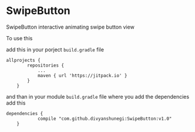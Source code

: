 # SwipeButton
SwipeButton interactive animating swipe button view

To use this 

add this in your porject `build.gradle` file
```
allprojects {
		repositories {
			...
			maven { url 'https://jitpack.io' }
		}
	}
```

and than in your module `build.gradle` file where you add the dependencies add this 

```
dependencies {
	        compile "com.github.divyanshunegi:SwipeButton:v1.0"
	}
```
